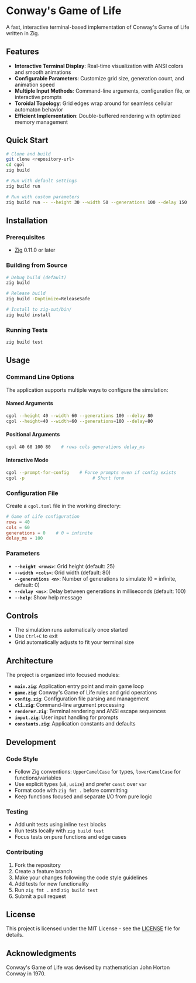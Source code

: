 # Conway's Game of Life

A fast, interactive terminal-based implementation of Conway's Game of Life written in Zig.

## Features

- **Interactive Terminal Display**: Real-time visualization with ANSI colors and smooth animations
- **Configurable Parameters**: Customize grid size, generation count, and animation speed
- **Multiple Input Methods**: Command-line arguments, configuration file, or interactive prompts
- **Toroidal Topology**: Grid edges wrap around for seamless cellular automaton behavior
- **Efficient Implementation**: Double-buffered rendering with optimized memory management

## Quick Start

```bash
# Clone and build
git clone <repository-url>
cd cgol
zig build

# Run with default settings
zig build run

# Run with custom parameters
zig build run -- --height 30 --width 50 --generations 100 --delay 150
```

## Installation

### Prerequisites
- [Zig](https://ziglang.org/download/) 0.11.0 or later

### Building from Source

```bash
# Debug build (default)
zig build

# Release build
zig build -Doptimize=ReleaseSafe

# Install to zig-out/bin/
zig build install
```

### Running Tests

```bash
zig build test
```

## Usage

### Command Line Options

The application supports multiple ways to configure the simulation:

#### Named Arguments
```bash
cgol --height 40 --width 60 --generations 100 --delay 80
cgol --height=40 --width=60 --generations=100 --delay=80
```

#### Positional Arguments
```bash
cgol 40 60 100 80    # rows cols generations delay_ms
```

#### Interactive Mode
```bash
cgol --prompt-for-config    # Force prompts even if config exists
cgol -p                          # Short form
```

### Configuration File

Create a `cgol.toml` file in the working directory:

```toml
# Game of Life configuration
rows = 40
cols = 60
generations = 0    # 0 = infinite
delay_ms = 100
```

### Parameters

- **`--height <rows>`**: Grid height (default: 25)
- **`--width <cols>`**: Grid width (default: 80)
- **`--generations <n>`**: Number of generations to simulate (0 = infinite, default: 0)
- **`--delay <ms>`**: Delay between generations in milliseconds (default: 100)
- **`--help`**: Show help message

## Controls

- The simulation runs automatically once started
- Use `Ctrl+C` to exit
- Grid automatically adjusts to fit your terminal size

## Architecture

The project is organized into focused modules:

- **`main.zig`**: Application entry point and main game loop
- **`game.zig`**: Conway's Game of Life rules and grid operations
- **`config.zig`**: Configuration file parsing and management
- **`cli.zig`**: Command-line argument processing
- **`renderer.zig`**: Terminal rendering and ANSI escape sequences
- **`input.zig`**: User input handling for prompts
- **`constants.zig`**: Application constants and defaults

## Development

### Code Style

- Follow Zig conventions: `UpperCamelCase` for types, `lowerCamelCase` for functions/variables
- Use explicit types (`u8`, `usize`) and prefer `const` over `var`
- Format code with `zig fmt .` before committing
- Keep functions focused and separate I/O from pure logic

### Testing

- Add unit tests using inline `test` blocks
- Run tests locally with `zig build test`
- Focus tests on pure functions and edge cases

### Contributing

1. Fork the repository
2. Create a feature branch
3. Make your changes following the code style guidelines
4. Add tests for new functionality
5. Run `zig fmt .` and `zig build test`
6. Submit a pull request

## License

This project is licensed under the MIT License - see the [LICENSE](LICENSE) file for details.

## Acknowledgments

Conway's Game of Life was devised by mathematician John Horton Conway in 1970.